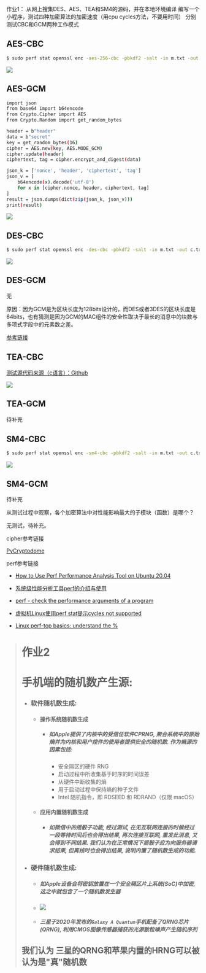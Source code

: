作业1：
从网上搜集DES、AES、TEA和SM4的源码，并在本地环境编译
编写一个小程序，测试四种加密算法的加密速度（用cpu cycles方法，不要用时间）
分别测试CBC和GCM两种工作模式











## AES-CBC

```bash
$ sudo perf stat openssl enc -aes-256-cbc -pbkdf2 -salt -in m.txt -out c.txt -pass pass:mypassword -p
```



![](homework_pic/1.png)





## AES-GCM



```bash
import json
from base64 import b64encode
from Crypto.Cipher import AES
from Crypto.Random import get_random_bytes

header = b"header"
data = b"secret"
key = get_random_bytes(16)
cipher = AES.new(key, AES.MODE_GCM)
cipher.update(header)
ciphertext, tag = cipher.encrypt_and_digest(data)

json_k = ['nonce', 'header', 'ciphertext', 'tag']
json_v = [
    b64encode(x).decode('utf-8')
    for x in [cipher.nonce, header, ciphertext, tag]
]
result = json.dumps(dict(zip(json_k, json_v)))
print(result)

```





![](homework_pic/5.png)





## DES-CBC



```bash
$ sudo perf stat openssl enc -des-cbc -pbkdf2 -salt -in m.txt -out c.txt -pass pass:mypassword -p
```



![](homework_pic/2.png)







## DES-GCM

无

原因：因为GCM是为区块长度为128bits设计的，而DES或者3DES的区块长度是64bits，也有猜测是因为GCM的MAC组件的安全性取决于最长的消息中的块数与多项式字段中的元素数之差。



[参考链接](https://crypto.stackexchange.com/questions/26396/3des-over-galois-counter-mode-gcm-for-authenticated-encryption)











## TEA-CBC

[测试源代码来源（c语言）：Github](https://github.com/dchest/drakon-tea)



![](homework_pic/4.png)







## TEA-GCM


待补充






## SM4-CBC

```bash
$ sudo perf stat openssl enc -sm4-cbc -pbkdf2 -salt -in m.txt -out c.txt -pass pass:mypassword -p
```





![](homework_pic/3.png)





## SM4-GCM



待补充









从测试过程中观察，各个加密算法中对性能影响最大的子模块（函数）是哪个？

无测试，待补充。



cipher参考链接

[PyCryptodome](https://pycryptodome.readthedocs.io/en/latest/src/introduction.html)





perf参考链接

- [How to Use Perf Performance Analysis Tool on Ubuntu 20.04](https://www.howtoforge.com/how-to-install-perf-performance-analysis-tool-on-ubuntu-20-04/)

- [系统级性能分析工具perf的介绍与使用](https://ivanzz1001.github.io/records/post/linuxops/2017/11/16/linux-perf-usge)

- [perf - check the performance arguments of a program](http://xhyumiracle.com/perf-check-the-performance-arguments-of-a-program/)


- [虚拟机Linux使用perf stat提示cycles not supported](https://www.cnblogs.com/azureology/p/13913540.html)

- [Linux perf-top basics: understand the %](https://blog.dbi-services.com/linux-perf-top-basics-understand-the/)







> # 作业2
>
> # 手机端的随机数产生源:
>
> + ### 软件随机数生成:
>
>   + #### 操作系统随机数生成
>
>     + ##### 如Apple提供了内核中的受信任软件CPRNG, 聚合系统中的原始熵并为内核和用户控件的使用者提供安全的随机数. 作为熵源的因素包括:
>
>       - 安全隔区的硬件 RNG
>       - 启动过程中所收集基于时序的时间误差
>       - 从硬件中断收集的熵
>       - 用于启动过程中保持熵的种子文件
>       - Intel 随机指令，即 RDSEED 和 RDRAND（仅限 macOS）
>
>   + #### 应用内置随机数生成
>
>     + ##### 如微信中的摇骰子功能, 经过测试, 在无互联网连接的时候经过一段等待时间后也会得出结果, 再次连接互联网, 重发此消息, 又会得到不同结果. 我们认为在正常情况下摇骰子应为向服务器请求结果, 但离线时也会得出结果, 说明内置了随机数生成的功能.
>
> + ### 硬件随机数生成:
>
>   + ##### 如Apple设备会将密钥放置在一个安全隔区片上系统(SoC)中加密, 这之中就包含了一个随机数发生器
>
>   + ![](homework_pic/image-20210406234146246.png)
>
>   + ##### 三星于2020年发布的`Galaxy A Quantum`手机配备了QRNG芯片(QRNG), 利用CMOS图像传感器捕获的光源散粒噪声产生随机序列
>
> ## 我们认为 三星的QRNG和苹果内置的HRNG可以被认为是"真"随机数












